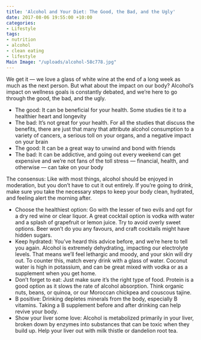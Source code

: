 ```yaml
---
title: 'Alcohol and Your Diet: The Good, the Bad, and the Ugly'
date: 2017-08-06 19:55:00 +10:00
categories:
- Lifestyle
tags:
- nutrition
- alcohol
- clean eating
- lifestyle
Main Image: "/uploads/alcohol-58c778.jpg"
---
```


We get it — we love a glass of white wine at the end of a long week as much as the next person. But what about the impact on our body? Alcohol’s impact on wellness goals is constantly debated, and we’re here to go through the good, the bad, and the ugly.

* The good: It can be beneficial for your health. Some studies tie it to a healthier heart and longevity 
* The bad: It’s not great for your health. For all the studies that discuss the benefits, there are just that many that attribute alcohol consumption to a variety of cancers, a serious toll on your organs, and a negative impact on your brain
* The good: It can be a great way to unwind and bond with friends
* The bad: It can be addictive, and going out every weekend can get expensive and we’re not fans of the toll stress — financial, health, and otherwise — can take on your body

The consensus: Like with most things, alcohol should be enjoyed in moderation, but you don’t have to cut it out entirely. If you’re going to drink, make sure you take the necessary steps to keep your body clean, hydrated, and feeling alert the morning after.

* Choose the healthiest option: Go with the lesser of two evils and opt for a dry red wine or clear liquor. A great cocktail option is vodka with water and a splash of grapefruit or lemon juice. Try to avoid overly sweet options. Beer won’t do you any favours, and craft cocktails might have hidden sugars.
* Keep hydrated: You’ve heard this advice before, and we’re here to tell you again. Alcohol is extremely dehydrating, impacting our electrolyte levels. That means we’ll feel lethargic and moody, and your skin will dry out. To counter this, match every drink with a glass of water. Coconut water is high in potassium, and can be great mixed with vodka or as a supplement when you get home.
* Don’t forget to eat: Just make sure it’s the right type of food. Protein is a good option as it slows the rate of alcohol absorption. Think organic nuts, beans, or quinoa, or our Moroccan chickpea and couscous tajine. 
* B positive: Drinking depletes minerals from the body, especially B vitamins. Taking a B supplement before and after drinking can help revive your body. 
* Show your liver some love: Alcohol is metabolized primarily in your liver, broken down by enzymes into substances that can be toxic when they build up. Help your liver out with milk thistle or dandelion root tea. 
